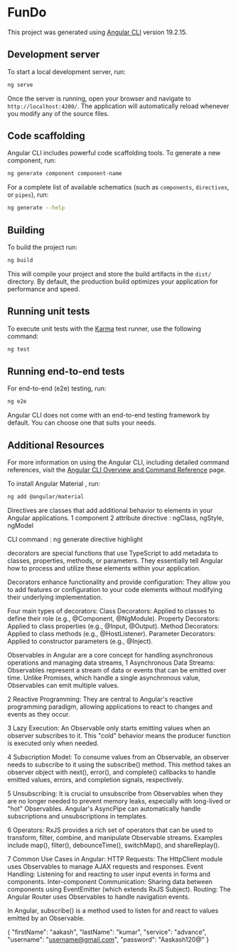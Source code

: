 # FunDo

This project was generated using [Angular CLI](https://github.com/angular/angular-cli) version 19.2.15.

## Development server

To start a local development server, run:

```bash
ng serve
```

Once the server is running, open your browser and navigate to `http://localhost:4200/`. The application will automatically reload whenever you modify any of the source files.

## Code scaffolding

Angular CLI includes powerful code scaffolding tools. To generate a new component, run:

```bash
ng generate component component-name
```

For a complete list of available schematics (such as `components`, `directives`, or `pipes`), run:

```bash
ng generate --help
```

## Building

To build the project run:

```bash
ng build
```

This will compile your project and store the build artifacts in the `dist/` directory. By default, the production build optimizes your application for performance and speed.

## Running unit tests

To execute unit tests with the [Karma](https://karma-runner.github.io) test runner, use the following command:

```bash
ng test
```

## Running end-to-end tests

For end-to-end (e2e) testing, run:

```bash
ng e2e
```

Angular CLI does not come with an end-to-end testing framework by default. You can choose one that suits your needs.

## Additional Resources

For more information on using the Angular CLI, including detailed command references, visit the [Angular CLI Overview and Command Reference](https://angular.dev/tools/cli) page.




To install Angular Material , run:

```bash
ng add @angular/material
```





Directives are classes that add additional behavior to elements in your Angular applications.
1 component
2 attribute directive : ngClass, ngStyle, ngModel

CLI command : ng generate directive highlight



decorators are special functions that use TypeScript to add metadata to classes, properties, methods, or parameters. They essentially tell Angular how to process and utilize these elements within your application. 

Decorators enhance functionality and provide configuration: They allow you to add features or configuration to your code elements without modifying their underlying implementation.

Four main types of decorators:
Class Decorators: Applied to classes to define their role (e.g., @Component, @NgModule).
Property Decorators: Applied to class properties (e.g., @Input, @Output).
Method Decorators: Applied to class methods (e.g., @HostListener).
Parameter Decorators: Applied to constructor parameters (e.g., @Inject). 





Observables in Angular are a core concept for handling asynchronous operations and managing data streams, 
1 Asynchronous Data Streams:
Observables represent a stream of data or events that can be emitted over time. Unlike Promises, which handle a single asynchronous value, Observables can emit multiple values.

2 Reactive Programming:
They are central to Angular's reactive programming paradigm, allowing applications to react to changes and events as they occur.

3 Lazy Execution:
An Observable only starts emitting values when an observer subscribes to it. This "cold" behavior means the producer function is executed only when needed.

4 Subscription Model:
To consume values from an Observable, an observer needs to subscribe to it using the subscribe() method. This method takes an observer object with next(), error(), and complete() callbacks to handle emitted values, errors, and completion signals, respectively.

5 Unsubscribing:
It is crucial to unsubscribe from Observables when they are no longer needed to prevent memory leaks, especially with long-lived or "hot" Observables. Angular's AsyncPipe can automatically handle subscriptions and unsubscriptions in templates.

6 Operators:
RxJS provides a rich set of operators that can be used to transform, filter, combine, and manipulate Observable streams. Examples include map(), filter(), debounceTime(), switchMap(), and shareReplay().

7 Common Use Cases in Angular:
HTTP Requests: The HttpClient module uses Observables to manage AJAX requests and responses. 
Event Handling: Listening for and reacting to user input events in forms and components.
Inter-component Communication: Sharing data between components using EventEmitter (which extends RxJS Subject).
Routing: The Angular Router uses Observables to handle navigation events.




In Angular, subscribe() is a method used to listen for and react to values emitted by an Observable.


{
    "firstName": "aakash",
    "lastName": "kumar", 
    "service": "advance",
    "username": "username@gmail.com",
    "password": "Aaskash120@"
}